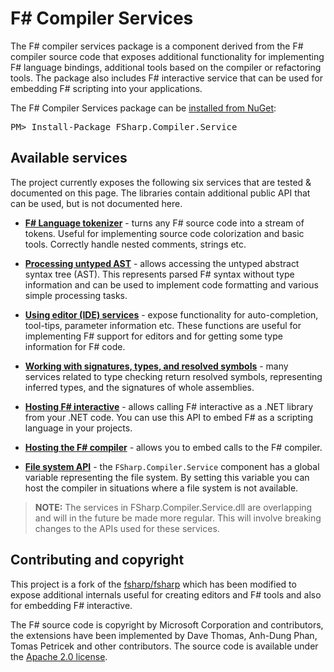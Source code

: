 F# Compiler Services
====================

The F# compiler services package is a component derived from the F# compiler source code that
exposes additional functionality for implementing F# language bindings, additional
tools based on the compiler or refactoring tools. The package also includes F# 
interactive service that can be used for embedding F# scripting into your applications.

<div class="row">
  <div class="span1"></div>
  <div class="span6">
    <div class="well well-small" id="nuget">
      The F# Compiler Services package can be <a href="https://nuget.org/packages/FSharp.Compiler.Service">installed from NuGet</a>:
      <pre>PM> Install-Package FSharp.Compiler.Service</pre>
    </div>
  </div>
  <div class="span1"></div>
</div>

Available services
------------------

The project currently exposes the following six services that are tested & documented on this page.
The libraries contain additional public API that can be used, but is not documented here.

 * [**F# Language tokenizer**](tokenizer.html) - turns any F# source code into a stream of tokens.
   Useful for implementing source code colorization and basic tools. Correctly handle nested 
   comments, strings etc.

 * [**Processing untyped AST**](untypedtree.html) - allows accessing the untyped abstract syntax tree (AST).
   This represents parsed F# syntax without type information and can be used to implement code formatting
   and various simple processing tasks.   

 * [**Using editor (IDE) services**](editor.html) - expose functionality for auto-completion, tool-tips,
   parameter information etc. These functions are useful for implementing F# support for editors
   and for getting some type information for F# code.

 * [**Working with signatures, types, and resolved symbols**](symbols.html) - many services related to type checking
   return resolved symbols, representing inferred types, and the signatures of whole assemblies. 
  
 * [**Hosting F# interactive**](interactive.html) - allows calling F# interactive as a .NET library
   from your .NET code. You can use this API to embed F# as a scripting language in your projects.
 
 * [**Hosting the F# compiler**](compiler.html) - allows you to embed calls to the F# compiler.
  
 * [**File system API**](filesystem.html) - the `FSharp.Compiler.Service` component has a global variable
   representing the file system. By setting this variable you can host the compiler in situations where a file system
   is not available.
  
> **NOTE:** The services in FSharp.Compiler.Service.dll are overlapping and will in the future be made more regular.
This will involve breaking changes to the APIs used for these services.


Contributing and copyright
--------------------------

This project is a fork of the [fsharp/fsharp](https://github.com/fsharp/fsharp) which has been
modified to expose additional internals useful for creating editors and F# tools and also for
embedding F# interactive.

The F# source code is copyright by Microsoft Corporation and contributors, the extensions have been
implemented by Dave Thomas, Anh-Dung Phan, Tomas Petricek and other contributors. The source code
is available under the [Apache 2.0 license](https://github.com/fsharp/FSharp.Compiler.Service/blob/master/LICENSE).
